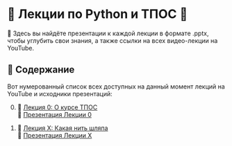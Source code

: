 # 🐍 Лекции по Python и ТПОС 🐍

📘 Здесь вы найдёте презентации к каждой лекции в формате .pptx, чтобы углубить свои знания, а также ссылки на всех видео-лекции на YouTube.

## 📌 Содержание

Вот нумерованный список всех доступных на данный момент лекций на YouTube и исходники презентаций:

0. 🎥 [Лекция 0: О курсе ТПОС](https://www.youtube.com/watch?v=dL50xPayshs) <br>
   📄 [Презентация Лекции 0](/0-lesson.AboutTheCourse/00_intro.pptx)



1. 🎥 [Лекция X: Какая нить шляпа](youtube_link_1) <br>
   📄 [Презентация Лекции Х](1-lesson.AboutTheCourse)


